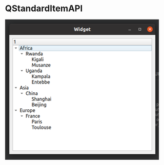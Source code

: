 # QStandardItemAPI
![alt text](https://github.com/Sothul/learn-qt/blob/27bacd959c524badabbf5b6a45af31228051b964/learn-qt-beginner/10-6QStandardItemAPIDemo/10-6QStandardItemAPIDemo.png)
